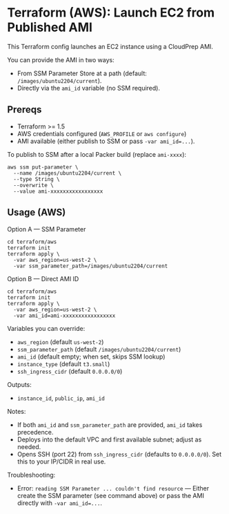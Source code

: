 # Terraform (AWS): Launch EC2 from Published AMI

This Terraform config launches an EC2 instance using a CloudPrep AMI.

You can provide the AMI in two ways:
- From SSM Parameter Store at a path (default: `/images/ubuntu2204/current`).
- Directly via the `ami_id` variable (no SSM required).

## Prereqs
- Terraform >= 1.5
- AWS credentials configured (`AWS_PROFILE` or `aws configure`)
- AMI available (either publish to SSM or pass `-var ami_id=...`).

To publish to SSM after a local Packer build (replace `ami-xxxx`):

```
aws ssm put-parameter \
  --name /images/ubuntu2204/current \
  --type String \
  --overwrite \
  --value ami-xxxxxxxxxxxxxxxxx
```

## Usage (AWS)

Option A — SSM Parameter
```
cd terraform/aws
terraform init
terraform apply \
  -var aws_region=us-west-2 \
  -var ssm_parameter_path=/images/ubuntu2204/current
```

Option B — Direct AMI ID
```
cd terraform/aws
terraform init
terraform apply \
  -var aws_region=us-west-2 \
  -var ami_id=ami-xxxxxxxxxxxxxxxxx
```

Variables you can override:
- `aws_region` (default `us-west-2`)
- `ssm_parameter_path` (default `/images/ubuntu2204/current`)
- `ami_id` (default empty; when set, skips SSM lookup)
- `instance_type` (default `t3.small`)
- `ssh_ingress_cidr` (default `0.0.0.0/0`)

Outputs:
- `instance_id`, `public_ip`, `ami_id`

Notes:
- If both `ami_id` and `ssm_parameter_path` are provided, `ami_id` takes precedence.
- Deploys into the default VPC and first available subnet; adjust as needed.
- Opens SSH (port 22) from `ssh_ingress_cidr` (defaults to `0.0.0.0/0`). Set this to your IP/CIDR in real use.

Troubleshooting:
- Error: `reading SSM Parameter ... couldn't find resource` — Either create the SSM parameter (see command above) or pass the AMI directly with `-var ami_id=...`.
